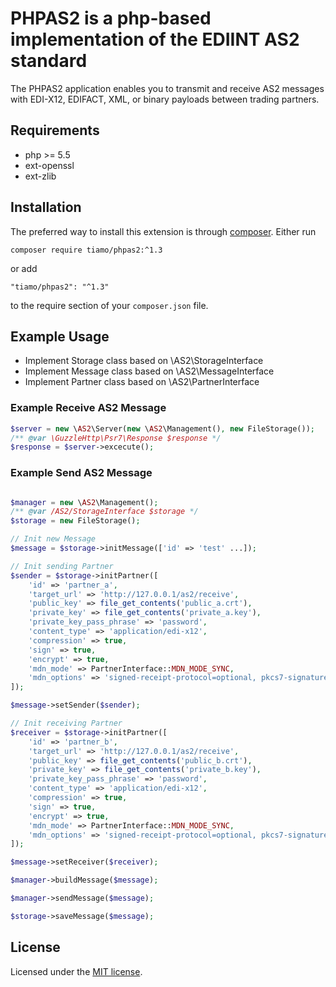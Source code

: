 PHPAS2 is a php-based implementation of the EDIINT AS2 standard
====

The PHPAS2 application enables you to transmit and receive AS2 messages with 
EDI-X12, EDIFACT, XML, or binary payloads between trading partners.

## Requirements

* php >= 5.5
* ext-openssl
* ext-zlib

## Installation

The preferred way to install this extension is through [composer](http://getcomposer.org/download/).
Either run
```
composer require tiamo/phpas2:^1.3
```
or add
```
"tiamo/phpas2": "^1.3"
```
to the require section of your `composer.json` file.

## Example Usage

- Implement Storage class based on \AS2\StorageInterface
- Implement Message class based on \AS2\MessageInterface
- Implement Partner class based on \AS2\PartnerInterface

### Example Receive AS2 Message
```php
$server = new \AS2\Server(new \AS2\Management(), new FileStorage());
/** @var \GuzzleHttp\Psr7\Response $response */
$response = $server->excecute();

```

### Example Send AS2 Message
```php

$manager = new \AS2\Management();
/** @var /AS2/StorageInterface $storage */
$storage = new FileStorage();

// Init new Message
$message = $storage->initMessage(['id' => 'test' ...]);

// Init sending Partner
$sender = $storage->initPartner([
    'id' => 'partner_a',
    'target_url' => 'http://127.0.0.1/as2/receive',
    'public_key' => file_get_contents('public_a.crt'),
    'private_key' => file_get_contents('private_a.key'),
    'private_key_pass_phrase' => 'password',
    'content_type' => 'application/edi-x12',
    'compression' => true,
    'sign' => true,
    'encrypt' => true,
    'mdn_mode' => PartnerInterface::MDN_MODE_SYNC,
    'mdn_options' => 'signed-receipt-protocol=optional, pkcs7-signature; signed-receipt-micalg=optional, SHA256'
]);

$message->setSender($sender);

// Init receiving Partner
$receiver = $storage->initPartner([
    'id' => 'partner_b',
    'target_url' => 'http://127.0.0.1/as2/receive',
    'public_key' => file_get_contents('public_b.crt'),
    'private_key' => file_get_contents('private_b.key'),
    'private_key_pass_phrase' => 'password',
    'content_type' => 'application/edi-x12',
    'compression' => true,
    'sign' => true,
    'encrypt' => true,
    'mdn_mode' => PartnerInterface::MDN_MODE_SYNC,
    'mdn_options' => 'signed-receipt-protocol=optional, pkcs7-signature; signed-receipt-micalg=optional, SHA256'
]);

$message->setReceiver($receiver);

$manager->buildMessage($message);

$manager->sendMessage($message);

$storage->saveMessage($message);

```

## License

Licensed under the [MIT license](http://opensource.org/licenses/MIT).
